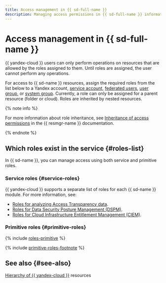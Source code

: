 ```yaml
---
title: Access management in {{ sd-full-name }}
description: Managing access permissions in {{ sd-full-name }} information security management service. For access to {{ sd-name }} resources, assign to the user the required roles from the list below.
---
```


# Access management in {{ sd-full-name }}

{{ yandex-cloud }} users can only perform operations on resources that are allowed by the roles assigned to them. Until roles are assigned, the user cannot perform any operations.

For access to {{ sd-name }} resources, assign the required roles from the list below to a Yandex account, [service account](../../iam/concepts/users/service-accounts.md), [federated users](../../iam/concepts/federations.md), [user group](../../organization/operations/manage-groups.md), or [system group](../../iam/concepts/access-control/system-group.md). Currently, a role can only be assigned for a parent resource (folder or cloud). Roles are inherited by nested resources.

{% note info %}

For more information about role inheritance, see [Inheritance of access permissions](../../resource-manager/concepts/resources-hierarchy.md#access-rights-inheritance) in the {{ resmgr-name }} documentation.

{% endnote %}

## Which roles exist in the service {#roles-list}

In {{ sd-name }}, you can manage access using both service and primitive roles.

### Service roles {#service-roles}

{{ yandex-cloud }} supports a separate list of roles for each {{ sd-name }} module. For more information, see:

* [Roles for analyzing Access Transparency data](./access-transparency-roles.md).
* [Roles for Data Security Posture Management (DSPM)](./dspm-roles.md).
* [Roles for Cloud Infrastructure Entitlement Management (CIEM)](./ciem-roles.md).

### Primitive roles {#primitive-roles}

{% include [roles-primitive](../../_includes/roles-primitive.md) %}

{% include [primitive-roles-footnote](../../_includes/primitive-roles-footnote.md) %}

## See also {#see-also}

[Hierarchy of {{ yandex-cloud }}](../../resource-manager/concepts/resources-hierarchy.md) resources